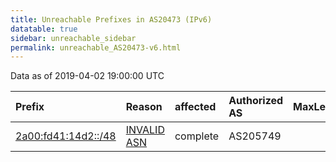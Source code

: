 ```yaml
---
title: Unreachable Prefixes in AS20473 (IPv6)
datatable: true
sidebar: unreachable_sidebar
permalink: unreachable_AS20473-v6.html
---
```


Data as of 2019-04-02 19:00:00 UTC


<div class="datatable-begin"></div>

| Prefix                                                           | Reason                                                                                                     | affected   | Authorized AS   |   MaxLength | Anchor                                         |   unreachable /48s |
|:-----------------------------------------------------------------|:-----------------------------------------------------------------------------------------------------------|:-----------|:----------------|------------:|:-----------------------------------------------|-------------------:|
| [2a00:fd41:14d2::/48](https://stat.ripe.net/2a00:fd41:14d2::/48) | [INVALID ASN](https://rpki-validator.ripe.net/announcement-preview?asn=AS20473&prefix=2a00:fd41:14d2::/48) | complete   | AS205749        |          48 | [RIPE](unreachable_RIPE_NCC_RPKI_Root-v6.html) |                  1 |

<div class="datatable-end"></div>